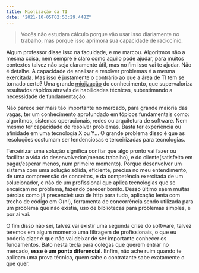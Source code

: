 ```yaml
---
title: Miojização da TI
date: "2021-10-05T02:53:29.448Z"
---
```


<!--
![linkedin](./image.png)

Esses dias li esse post viral no Linkedin, a princípio veio um incômodo, que sucedeu algumas reflexões e conversas com conhecidos...
Eu pensava que, no geral, esse era um critério muito ruim para uma vaga também, quer dizer, existem tantos aspectos importantes num código: manutenibilidade, testes, extensibilidade, consistência, simplicidade. O que um teste de algoritmos poderia avaliar de tudo isso? Um maratonista é melhor programador? Solucionar desafios e avaliar complexidade de código são sempre fundamentais?

### Qual o profissional você quer ser?

Uma das coisas importantes na análise de requisitos que o mercado praticamente desconhece é a priorização de requisitos não funcionais. Nessa análise é possível ver tanto qual vai ser a demanda de competências/especialidades, quanto os aspectos mais importantes para o sucesso do projeto. Exemplo: Para um aplicativo bancário, quais dentre os critérios abaixo são mais importantes para o **usuário**?

    - Eficiência
    - Usabilidade
    - Segurança
    - Integridade

Agora pense nesses mesmos requisitos para um e-commerce. Não é difícil classificar certo? Sabemos que minimamente todos esses critérios devem ser atendidos, mas um Banco sem segurança e integridade nos seus produtos perderia credibilidade e provavelmente muito dinheiro a cada falha. Já um e-commerce, por outro lado, caso os usuários não consigam navegar com facilidade, a taxa de evasão seria crescente, o que é tolerável para um é inaceitável para outro... Nesse sentido cabe a questão: Qual problema que te atrai mais?

Não é menos ser um profissional focado em resolver problemas de usabilidade, especialista em alguma tecnologia, ter viés de segurança ou mesmo só ser um "faz-tudo", mas num cenário que se exige um perfil que saiba otimizar o desempenho de um software onde cada milisegundo faz toda diferença, talvez faça sentido uma vaga ter uma prova de algoritmos certo?

Posso ir além, qual seria o critério mais justo de avaliação de duas pessoas com backgrounds parecidos para uma vaga? Minha resposta é: a capacidade de absorver e resolver problemas. Devemos concordar que a análise e implementação de algoritmos é uma competência extremamente válida para qualquer cargo não trivial. - Ora, mas o que é um cargo não trivial? Qualquer cargo que necessite mais do que a capacidade de usar tecnologias. De novo, não estou reduzindo um cargo "não trivial", muitas vezes fazer CRUD é o que a pessoa se sente bem fazendo, e não há nada de errado com isso. Mas em contrapartida, ela não pode esperar que se encaixe em uma vaga que isso não é suficiente. -->

> Vocês não estudam cálculo porque vão usar isso diariamente no trabalho, mas porque isso aprimora sua capacidade de raciocínio.

Algum professor disse isso na faculdade, e me marcou. Algoritmos são a mesma coisa, nem sempre é claro como aquilo pode ajudar, para muitos contextos talvez não seja claramente útil, mas no fim isso vai te ajudar. Não é detalhe. A capacidade de analisar e resolver problemas é a mesma exercitada. Mas isso é justamente o contrário ao que a área de TI tem se tornado certo? Uma grande [miojização](https://www.gazetadopovo.com.br/vida-e-cidadania/e-preciso-estar-disponivel-para-o-aprendizado-continuo-diz-cortella-6dkf1o47z4o1sw2xbmdstg296/) do conhecimento, que supervaloriza resultados rápidos através de habilidades técnicas, subestimando a necessidade de fundamentação.

Não parece ser mais tão importante no mercado, para grande maioria das vagas, ter um conhecimento aprofundado em tópicos fundamentais como: algoritmos, sistemas operacionais, redes ou arquitetura de software. Nem mesmo ter capacidade de resolver problemas. Basta ter experiência ou afinidade em uma tecnologia X ou Y... O grande problema disso é que as resoluções costumam ser tendenciosas e terceirizadas para tecnologias.

Terceirizar uma solução significa confiar que algo pronto vai fazer ou facilitar a vida do desenvolvedor(menos trabalho), e do cliente(satisfeito em pagar/esperar menos, num primeiro momento). Porque desenvolver um sistema com uma solução sólida, eficiente, precisa no meu entendimento, de uma compreensão de conceitos, e da competência exercitada de um solucionador, e não de um profissional que aplica tecnologias que se encaixam no problema, fazendo parecer bonito. Desso último saem muitas pérolas como já presenciei: uso de http para tudo, aplicação lenta com trecho de código em O(n!), ferramenta de concorrência sendo utilizada para um problema que não existia, uso de bibliotecas para problemas simples, e por aí vai.

O fim disso não sei, talvez vai existir uma segunda crise do software, talvez teremos em algum momento uma filtragem de profissionais, o que eu poderia dizer é que não vai deixar de ser importante conhecer os fundamentos. Bato nesta tecla para colegas que querem entrar no mercado, **esse é um ponto diferencial**. Enfim, não ache ruim quando te aplicam uma prova técnica, quem sabe o contratante sabe exatamente o que quer.
